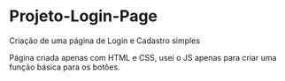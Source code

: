 # Projeto-Login-Page
Criação de uma página de Login e Cadastro simples

Página criada apenas com HTML e CSS, usei o JS apenas para criar uma função básica para os botões.

